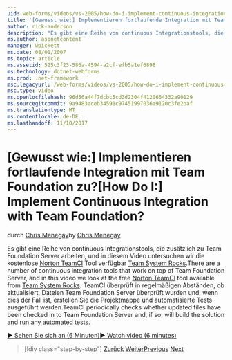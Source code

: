 ```yaml
---
uid: web-forms/videos/vs-2005/how-do-i-implement-continuous-integration-with-team-foundation
title: '[Gewusst wie:] Implementieren fortlaufende Integration mit Team Foundation zu? | Microsoft-Dokumentation'
author: rick-anderson
description: "Es gibt eine Reihe von continuous Integrationstools, die zusätzlich zu Team Foundation Server arbeiten, und in diesem Video untersuchen wir die kostenlose Norton TeamCI Tool Standbyspeicherlisten berechnet..."
ms.author: aspnetcontent
manager: wpickett
ms.date: 08/01/2007
ms.topic: article
ms.assetid: 525c3f23-586a-4594-a2cf-efb5a1ef6898
ms.technology: dotnet-webforms
ms.prod: .net-framework
msc.legacyurl: /web-forms/videos/vs-2005/how-do-i-implement-continuous-integration-with-team-foundation
msc.type: video
ms.openlocfilehash: 96d56a44f7dcbc5cd3d2304f4120664332a90129
ms.sourcegitcommit: 9a9483aceb34591c97451997036a9120c3fe2baf
ms.translationtype: MT
ms.contentlocale: de-DE
ms.lasthandoff: 11/10/2017
---
```

<a name="how-do-i-implement-continuous-integration-with-team-foundation"></a><span data-ttu-id="fcb8f-104">[Gewusst wie:] Implementieren fortlaufende Integration mit Team Foundation zu?</span><span class="sxs-lookup"><span data-stu-id="fcb8f-104">[How Do I:] Implement Continuous Integration with Team Foundation?</span></span>
====================
<span data-ttu-id="fcb8f-105">durch [Chris Menegay](https://twitter.com/CMenegay)</span><span class="sxs-lookup"><span data-stu-id="fcb8f-105">by [Chris Menegay](https://twitter.com/CMenegay)</span></span>

<span data-ttu-id="fcb8f-106">Es gibt eine Reihe von continuous Integrationstools, die zusätzlich zu Team Foundation Server arbeiten, und in diesem Video untersuchen wir die kostenlose [Norton TeamCI](http://teamsystemrocks.com/files/12/tools/entry1018.aspx) Tool verfügbar [Team System Rocks](http://teamsystemrocks.com/).</span><span class="sxs-lookup"><span data-stu-id="fcb8f-106">There are a number of continuous integration tools that work on top of Team Foundation Server, and in this video we look at the free [Norton TeamCI](http://teamsystemrocks.com/files/12/tools/entry1018.aspx) tool available from [Team System Rocks](http://teamsystemrocks.com/).</span></span> <span data-ttu-id="fcb8f-107">TeamCI überprüft in regelmäßigen Abständen, ob aktualisiert, Dateien Team Foundation Server überprüft wurden und, wenn dies der Fall ist, erstellen Sie die Projektmappe und automatisierte Tests ausgeführt werden.</span><span class="sxs-lookup"><span data-stu-id="fcb8f-107">TeamCI periodically checks whether updated files have been checked in to Team Foundation Server and, if so, will build the solution and run any automated tests.</span></span>

[<span data-ttu-id="fcb8f-108">&#9654; Sehen Sie sich an (6 Minuten)</span><span class="sxs-lookup"><span data-stu-id="fcb8f-108">&#9654; Watch video (6 minutes)</span></span>](https://channel9.msdn.com/Blogs/ASP-NET-Site-Videos/how-do-i-implement-continuous-integration-with-team-foundation)

>[!div class="step-by-step"]
<span data-ttu-id="fcb8f-109">[Zurück](how-do-i-discover-application-changes-prior-to-deployment.md)
[Weiter](how-do-i-automate-testing-using-team-build.md)</span><span class="sxs-lookup"><span data-stu-id="fcb8f-109">[Previous](how-do-i-discover-application-changes-prior-to-deployment.md)
[Next](how-do-i-automate-testing-using-team-build.md)</span></span>
